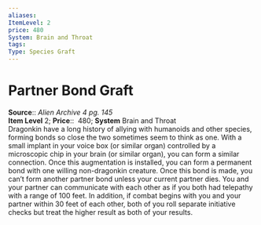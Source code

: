 ```yaml
---
aliases: 
ItemLevel: 2
price: 480
System: Brain and Throat
tags: 
Type: Species Graft
---
```


# Partner Bond Graft

**Source**:: _Alien Archive 4 pg. 145_  
**Item Level** 2;
**Price**::  480; **System** Brain and Throat  
Dragonkin have a long history of allying with humanoids and other species, forming bonds so close the two sometimes seem to think as one. With a small implant in your voice box (or similar organ) controlled by a microscopic chip in your brain (or similar organ), you can form a similar connection. Once this augmentation is installed, you can form a permanent bond with one willing non-dragonkin creature. Once this bond is made, you can’t form another partner bond unless your current partner dies. You and your partner can communicate with each other as if you both had telepathy with a range of 100 feet. In addition, if combat begins with you and your partner within 30 feet of each other, both of you roll separate initiative checks but treat the higher result as both of your results.
